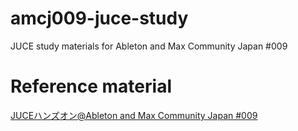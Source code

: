 # amcj009-juce-study
JUCE study materials for  Ableton and Max Community Japan #009

# Reference material
[JUCEハンズオン@Ableton and Max Community Japan #009](https://www.slideshare.net/CO_CO_/juce-handson-ableton-and-max-community-japan-009)
